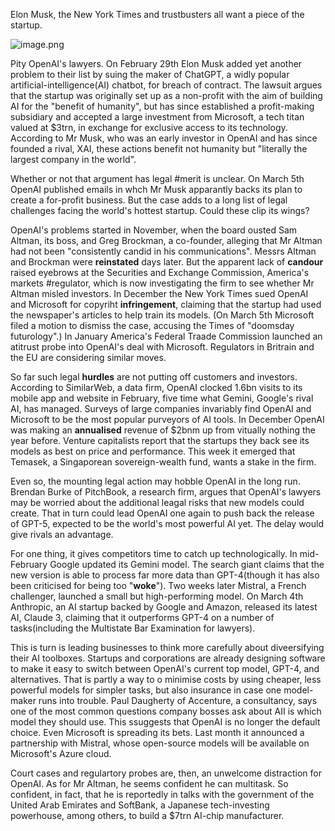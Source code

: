 Elon Musk, the New York Times and trustbusters all want a piece of the startup.

![image.png](https://s2.loli.net/2024/03/07/iWCApaEZYo97fDH.png)

Pity OpenAI's lawyers. On February 29th Elon Musk added yet another problem to their list by suing the maker of ChatGPT, a widly popular artificial-intelligence(AI) chatbot, for breach of contract. The lawsuit argues that the startup was originally set up as a non-profit with the aim of building AI for the "benefit of humanity", but has since established a profit-making subsidiary and accepted a large investment from Microsoft, a tech titan valued at $3trn, in exchange for exclusive access to its technology. According to Mr Musk, who was an early investor in OpenAI and has since founded a rival, XAI, these actions benefit not humanity but "literally the largest company in the world".

Whether or not that argument has legal #merit is unclear. On March 5th OpenAI published emails in whch Mr Musk apparantly backs its plan to create a for-profit business. But the case adds to a long list of legal challenges facing the world's hottest startup. Could these clip its wings?

OpenAI's problems started in November, when the board ousted Sam Altman, its boss, and Greg Brockman, a co-founder, alleging that Mr Altman had not been "consistently candid in his communications". Messrs Altman and Brockman were **reinstated** days later. But the apparent lack of **candour** raised eyebrows at the Securities and Exchange Commission, America's markets #regulator, which is now investigating the firm to see whether Mr Altman misled investors. In December the New York Times sued OpenAI and Microsoft for copyriht **infringement**, claiming that the startup had used the newspaper's articles to help train its models. (On March 5th Microsoft filed a motion to dismiss the case, accusing the Times of "doomsday futurology".) In January America's Federal Traade Commission launched an atitrust probe into OpenAI's deal with Microsoft. Regulators in Britrain and the EU are considering similar moves.

So far such legal **hurdles** are not putting off customers and investors. According to SimilarWeb, a data firm, OpenAI clocked 1.6bn visits to its mobile app and website in February, five time what Gemini, Google's rival AI, has managed. Surveys of large companies invariably find OpenAI and Microsoft to be the most popular purveyors of AI tools. In December OpenAI was making an **annualised** revenue of $2bnm up from vitually nothing the year before. Venture capitalists report that the startups they back see its models as best on price and performance. This week it emerged that Temasek, a Singaporean sovereign-wealth fund, wants a stake in the firm.

Even so, the mounting legal action may hobble OpenAI in the long run. Brendan Burke of PitchBook, a research firm, argues that OpenAI's lawyers may be worried about the additional leagal risks that new models could create. That in turn could lead OpenAI one again to push back the release of GPT-5, expected to be the world's most powerful AI yet. The delay would give rivals an advantage.

For one thing, it gives competitors time to catch up technologically. In mid-February Google updated its Gemini model. The search giant claims that the new version is able to process far more data than GPT-4(though it has also been criticised for being too "**woke**"). Two weeks later Mistral, a French challenger, launched a small but high-performing model. On March 4th Anthropic, an AI startup backed by Google and Amazon, released its latest AI, Claude 3, claiming that it outperforms GPT-4 on a number of tasks(including the Multistate Bar Examination for lawyers).

This is turn is leading businesses to think more carefully about diveersifying their AI toolboxes. Startups and corporations are already designing software to make it easy to switch between OpenAI's current top model, GPT-4, and alternatives. That is partly a way to o minimise costs by using cheaper, less powerful models for simpler tasks, but also insurance in case one model-maker runs into trouble. Paul Daugherty of Accenture, a consultancy, says one of the most common questions company bosses ask about AII  is which model they should use. This ssuggests that  OpenAI is no longer the default choice. Even Microsoft is spreading its bets. Last month it announced a partnership with Mistral, whose open-source models will be available on Microsoft's Azure cloud.

Court cases and regulartory probes are, then, an unwelcome distraction for OpenAI. As for Mr Altman, he seems confident he can multitask. So confident, in fact, that he is reportedly in talks with the government of the United Arab Emirates and SoftBank, a Japanese tech-investing powerhouse, among others, to build a $7trn AI-chip manufacturer.

